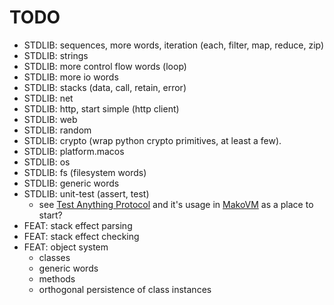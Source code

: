 # TODO

- STDLIB: sequences, more words, iteration (each, filter, map, reduce, zip)
- STDLIB: strings
- STDLIB: more control flow words (loop)
- STDLIB: more io words
- STDLIB: stacks (data, call, retain, error)
- STDLIB: net
- STDLIB: http, start simple (http client)
- STDLIB: web
- STDLIB: random
- STDLIB: crypto (wrap python crypto primitives, at least a few).
- STDLIB: platform.macos
- STDLIB: os
- STDLIB: fs (filesystem words)
- STDLIB: generic words
- STDLIB: unit-test (assert, test)
  - see [Test Anything Protocol](https://testanything.org/) and it's usage in [MakoVM](https://github.com/JohnEarnest/Mako/tree/master/lib/Test) as a place to start?
- FEAT: stack effect parsing
- FEAT: stack effect checking
- FEAT: object system
  - classes
  - generic words
  - methods
  - orthogonal persistence of class instances
